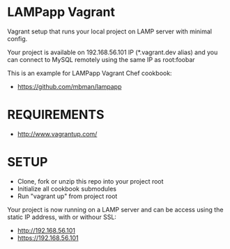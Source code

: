 LAMPapp Vagrant
===============

Vagrant setup that runs your local project on LAMP server with minimal config.

Your project is available on 192.168.56.101 IP (*.vagrant.dev alias)
and you can connect to MySQL remotely using the same IP as root:foobar


This is an example for LAMPapp Vagrant Chef cookbook:

  - https://github.com/mbman/lampapp

REQUIREMENTS
============

  - http://www.vagrantup.com/

SETUP
=====

  - Clone, fork or unzip this repo into your project root
  - Initialize all cookbook submodules
  - Run "vagrant up" from project root

Your project is now running on a LAMP server and can be access using
the static IP address, with or withour SSL:
    
  - http://192.168.56.101 
  - https://192.168.56.101 